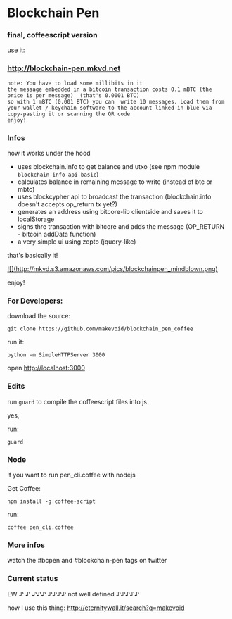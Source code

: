 # Blockchain Pen
### final, coffeescript version

use it:

### <http://blockchain-pen.mkvd.net>

```
note: You have to load some millibits in it 
the message embedded in a bitcoin transaction costs 0.1 mBTC (the price is per message)  (that's 0.0001 BTC) 
so with 1 mBTC (0.001 BTC) you can  write 10 messages. Load them from your wallet / keychain software to the account linked in blue via copy-pasting it or scanning the QR code
enjoy!
```

### Infos

how it works under the hood

- uses blockchain.info to get balance and utxo (see npm module `blockchain-info-api-basic`)
- calculates balance in remaining message to write (instead of btc or mbtc)
- uses blockcypher api to broadcast the transaction (blockchain.info doesn't accepts op_return tx yet?)
- generates an address using bitcore-lib clientside and saves it to localStorage
- signs thre transaction with bitcore and adds the message (OP_RETURN - bitcoin addData function)
- a very simple ui using zepto (jquery-like)

that's basically it!

<a href="http://blockchain-pen.mkvd.net">
![](http://mkvd.s3.amazonaws.com/pics/blockchainpen_mindblown.png)
</a>

enjoy!

### For Developers:

download the source:

    git clone https://github.com/makevoid/blockchain_pen_coffee

run it:

    python -m SimpleHTTPServer 3000


open <http://localhost:3000>

### Edits

run `guard` to compile the coffeescript files into js

yes,

run:

    guard


### Node

if you want to run pen_cli.coffee with nodejs

Get Coffee:

    npm install -g coffee-script


run:

    coffee pen_cli.coffee

### More infos

watch the #bcpen and #blockchain-pen tags on twitter



### Current status

EW ♪ ♪ ♪♪♪   ♪♪♪♪   not well defined    ♪♪♪♪♪

how I use this thing: http://eternitywall.it/search?q=makevoid
